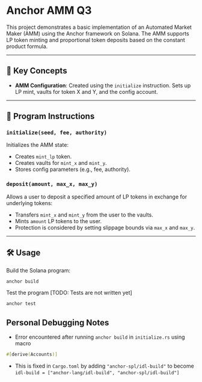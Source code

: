 # Anchor AMM Q3

This project demonstrates a basic implementation of an Automated Market Maker (AMM) using the Anchor framework on Solana. The AMM supports LP token minting and proportional token deposits based on the constant product formula.

---

## 🧠 Key Concepts

- **AMM Configuration**: Created using the `initialize` instruction. Sets up LP mint, vaults for token X and Y, and the config account.

---

## 🧩 Program Instructions

### `initialize(seed, fee, authority)`
Initializes the AMM state:
- Creates `mint_lp` token.
- Creates vaults for `mint_x` and `mint_y`.
- Stores config parameters (e.g., fee, authority).
  
### `deposit(amount, max_x, max_y)`
Allows a user to deposit a specified amount of LP tokens in exchange for underlying tokens:
- Transfers `mint_x` and `mint_y` from the user to the vaults.
- Mints `amount` LP tokens to the user.
- Protection is considered by setting slippage bounds via `max_x` and `max_y`.

---

## 🛠 Usage

Build the Solana program:

```bash
anchor build
```

Test the program [TODO: Tests are not written yet]

```bash
anchor test
```



## Personal Debugging Notes

- Error encountered after running `anchor build`  in `initialize.rs` using macro
```rust
#[derive(Accounts)]
```
  - This is fixed in `Cargo.toml` by adding `"anchor-spl/idl-build"` to become  `idl-build = ["anchor-lang/idl-build", "anchor-spl/idl-build"]`


